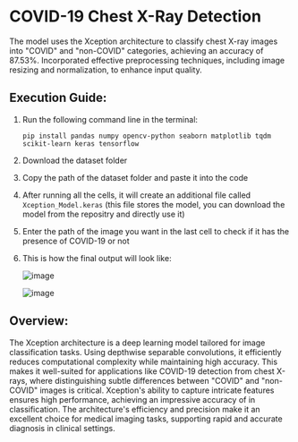 # COVID-19 Chest X-Ray Detection

The model uses the Xception architecture to classify chest X-ray images into "COVID" and "non-COVID" categories, achieving an accuracy of 87.53%. Incorporated effective preprocessing techniques, including image resizing and normalization, to enhance input quality.

## Execution Guide:

1. Run the following command line in the terminal:
   ```
   pip install pandas numpy opencv-python seaborn matplotlib tqdm scikit-learn keras tensorflow
   ```
  
2. Download the dataset folder

3. Copy the path of the dataset folder and paste it into the code

4. After running all the cells, it will create an additional file called `Xception_Model.keras` (this file stores the model, you can download the model from the repositry and directly use it)

6. Enter the path of the image you want in the last cell to check if it has the presence of COVID-19 or not

7. This is how the final output will look like:

   ![image](https://github.com/user-attachments/assets/f5ef3561-cc00-44de-bc37-a8cc42a76994)

   ![image](https://github.com/user-attachments/assets/791ad909-ae92-41b3-b59a-14506a8fe7d1)


## Overview:
The Xception architecture is a deep learning model tailored for image classification tasks. Using depthwise separable convolutions, it efficiently reduces computational complexity while maintaining high accuracy. This makes it well-suited for applications like COVID-19 detection from chest X-rays, where distinguishing subtle differences between "COVID" and "non-COVID" images is critical. Xception's ability to capture intricate features ensures high performance, achieving an impressive accuracy of in classification. The architecture's efficiency and precision make it an excellent choice for medical imaging tasks, supporting rapid and accurate diagnosis in clinical settings.
